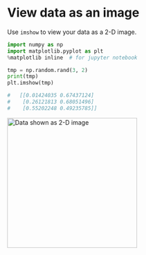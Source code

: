 # View data as an image

Use `imshow` to view your data as a 2-D image.

```python
import numpy as np
import matplotlib.pyplot as plt
%matplotlib inline  # for jupyter notebook

tmp = np.random.rand(3, 2)
print(tmp)
plt.imshow(tmp)

#   [[0.01424035 0.67437124]
#    [0.26121813 0.68051496]
#    [0.55202248 0.49235785]]
```

<img src='https://user-images.githubusercontent.com/67592868/193312379-f762c5c0-5cfd-46a0-a1c6-cca684715967.png' alt='Data shown as 2-D image' width='300' height='300'>

